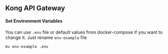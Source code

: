 ## Kong API Gateway

#### Set Environment Variables
You can use `.env` file or default values from docker-compose
if you want to change it. Just rename `env-example` file
```
mv env-example .env
```
